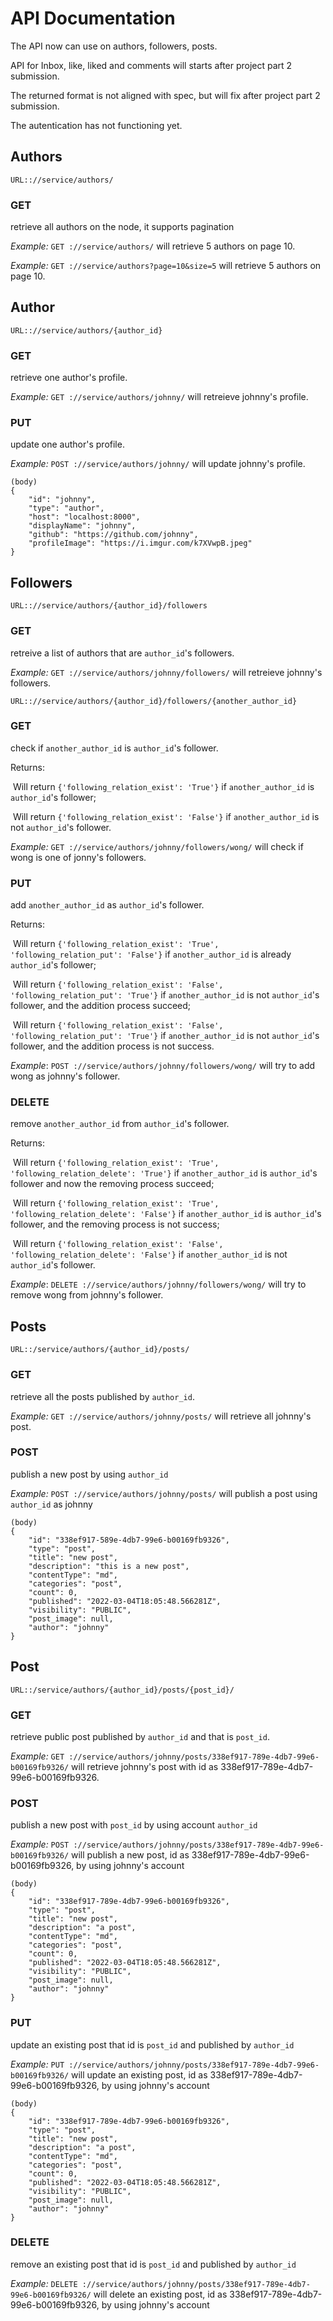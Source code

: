 # API Documentation



The API now can use on authors, followers, posts. 

API for Inbox, like, liked and comments will starts after project part 2 submission.

The returned format is not aligned with spec, but will fix after project part 2 submission.

The autentication has not functioning yet. 



## Authors 



```
URL:://service/authors/
```



### GET 

retrieve all authors on the node, it supports pagination

*Example:* `GET ://service/authors/` will retrieve 5 authors on page 10.

*Example:* `GET ://service/authors?page=10&size=5` will retrieve 5 authors on page 10.



## Author



```
URL:://service/authors/{author_id}
```



### GET

retrieve one author's profile.

*Example:* `GET ://service/authors/johnny/` will retreieve johnny's profile.



### PUT

update one author's profile.

*Example:* `POST ://service/authors/johnny/` will update johnny's profile.

```
(body) 
{
    "id": "johnny",
    "type": "author",
    "host": "localhost:8000",
    "displayName": "johnny",
    "github": "https://github.com/johnny",
    "profileImage": "https://i.imgur.com/k7XVwpB.jpeg"
}
```



## Followers



```
URL:://service/authors/{author_id}/followers
```



### GET

retreive a list of authors that are `author_id`'s followers.

*Example:* `GET ://service/authors/johnny/followers/` will retreieve johnny's followers.





```
URL:://service/authors/{author_id}/followers/{another_author_id}
```



### GET

check if `another_author_id` is `author_id`'s follower. 

Returns:

​	Will return `{'following_relation_exist': 'True'}` if  `another_author_id` is `author_id`'s follower;

​	Will return `{'following_relation_exist': 'False'}` if  `another_author_id` is not `author_id`'s follower. 

*Example:* `GET ://service/authors/johnny/followers/wong/` will check if wong is one of jonny's followers.



### PUT

add `another_author_id` as `author_id`'s follower.

Returns:

​	Will return `{'following_relation_exist': 'True', 'following_relation_put': 'False'}` if `another_author_id` is already `author_id`'s follower;

​	Will return `{'following_relation_exist': 'False', 'following_relation_put': 'True'}` if `another_author_id` is not `author_id`'s follower, and the addition process succeed;

​	Will return `{'following_relation_exist': 'False', 'following_relation_put': 'True'}` if `another_author_id` is not `author_id`'s follower, and the addition process is not success.

*Example*:  `POST ://service/authors/johnny/followers/wong/` will try to add wong as johnny's follower.



### DELETE

remove `another_author_id` from `author_id`'s follower.

Returns:

​	Will return `{'following_relation_exist': 'True', 'following_relation_delete': 'True'}` if `another_author_id` is `author_id`'s follower and now the removing process succeed;

​	Will return `{'following_relation_exist': 'True', 'following_relation_delete': 'False'}` if `another_author_id` is `author_id`'s follower, and the removing process is not success;

​	Will return `{'following_relation_exist': 'False', 'following_relation_delete': 'False'}` if `another_author_id` is not `author_id`'s follower.

*Example*:  `DELETE ://service/authors/johnny/followers/wong/` will try to remove wong from johnny's follower.



## Posts



```
URL::/service/authors/{author_id}/posts/
```



### GET

retrieve all the posts published by `author_id`.

*Example:*  `GET ://service/authors/johnny/posts/` will retrieve all johnny's post.



### POST

publish a new post by using `author_id`

*Example:* `POST ://service/authors/johnny/posts/` will publish a post using `author_id` as johnny

```
(body)
{
    "id": "338ef917-589e-4db7-99e6-b00169fb9326",
    "type": "post",
    "title": "new post",
    "description": "this is a new post",
    "contentType": "md",
    "categories": "post",
    "count": 0,
    "published": "2022-03-04T18:05:48.566281Z",
    "visibility": "PUBLIC",
    "post_image": null,
    "author": "johnny"
}
```



## Post



```
URL::/service/authors/{author_id}/posts/{post_id}/
```



### GET

retrieve public post published by `author_id` and that is `post_id`.

*Example:* `GET ://service/authors/johnny/posts/338ef917-789e-4db7-99e6-b00169fb9326/` will retrieve johnny's post with id as 338ef917-789e-4db7-99e6-b00169fb9326.



### POST

publish a new post with `post_id` by using account `author_id`

*Example:* `POST ://service/authors/johnny/posts/338ef917-789e-4db7-99e6-b00169fb9326/` will publish a new post, id as 338ef917-789e-4db7-99e6-b00169fb9326, by using johnny's account

```
(body)
{
    "id": "338ef917-789e-4db7-99e6-b00169fb9326",
    "type": "post",
    "title": "new post",
    "description": "a post",
    "contentType": "md",
    "categories": "post",
    "count": 0,
    "published": "2022-03-04T18:05:48.566281Z",
    "visibility": "PUBLIC",
    "post_image": null,
    "author": "johnny"
}
```



### PUT

update an existing post that id is `post_id` and published by `author_id`

*Example:* `PUT ://service/authors/johnny/posts/338ef917-789e-4db7-99e6-b00169fb9326/` will update an existing post, id as 338ef917-789e-4db7-99e6-b00169fb9326, by using johnny's account

```
(body)
{
    "id": "338ef917-789e-4db7-99e6-b00169fb9326",
    "type": "post",
    "title": "new post",
    "description": "a post",
    "contentType": "md",
    "categories": "post",
    "count": 0,
    "published": "2022-03-04T18:05:48.566281Z",
    "visibility": "PUBLIC",
    "post_image": null,
    "author": "johnny"
}
```



### DELETE

remove an existing post that id is `post_id` and published by `author_id`

*Example:* `DELETE ://service/authors/johnny/posts/338ef917-789e-4db7-99e6-b00169fb9326/` will delete an existing post, id as 338ef917-789e-4db7-99e6-b00169fb9326, by using johnny's account















